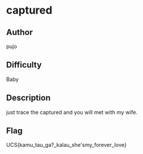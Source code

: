 # captured

## Author

pujo

## Difficulty

Baby

## Description

just trace the captured and you will met with my wife.

## Flag

UCS{kamu_tau_ga?_kalau_she'smy_forever_love}
